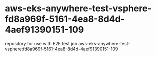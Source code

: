# aws-eks-anywhere-test-vsphere-fd8a969f-5161-4ea8-8d4d-4aef91390151-109
repository for use with E2E test job aws-eks-anywhere-test-vsphere:fd8a969f-5161-4ea8-8d4d-4aef91390151-109
